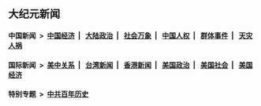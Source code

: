 ## 大纪元新闻

#### 中国新闻 &nbsp;>&nbsp; [中国经济](indexes/ncid283/README.md?07270845) &nbsp;| &nbsp; [大陆政治](indexes/ncid277/README.md?07270845) &nbsp;| &nbsp; [社会万象](indexes/ncid282/README.md?07270845) &nbsp;| &nbsp; [中国人权](indexes/ncid278/README.md?07270845) &nbsp;| &nbsp; [群体事件](indexes/ncid279/README.md?07270845) &nbsp;| &nbsp; [天灾人祸](indexes/ncid280/README.md?07270845)

#### 国际新闻 &nbsp;>&nbsp; [美中关系](indexes/nf1412576/README.md?07270845) &nbsp;| &nbsp; [台湾新闻](indexes/ncid1349361/README.md?07270845) &nbsp;| &nbsp; [香港新闻](indexes/ncid1349362/README.md?07270845) &nbsp;| &nbsp; [美国政治](indexes/ncid1078159/README.md?07270845) &nbsp;| &nbsp; [美国社会](indexes/ncid1078160/README.md?07270845) &nbsp;| &nbsp; [美国经济](indexes/ncid1078158/README.md?07270845)

#### 特别专题 &nbsp;>&nbsp; [中共百年历史](https://github.com/easy2view/epoch-special/blob/master/README.md?07270845)  
